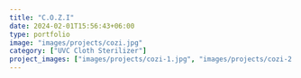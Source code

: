 ```yaml
---
title: "C.O.Z.I"
date: 2024-02-01T15:56:43+06:00
type: portfolio
image: "images/projects/cozi.jpg"
category: ["UVC Cloth Sterilizer"]
project_images: ["images/projects/cozi-1.jpg", "images/projects/cozi-2.jpg", "images/projects/cozi-3.jpg", "images/projects/cozi-4.jpg", "images/projects/cozi-5.jpg", "images/projects/cozi-6.jpg", "images/projects/cozi-7.jpg", "images/projects/cozi-8.jpg"]
---
```

